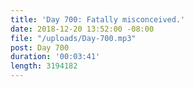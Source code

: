 ```yaml
---
title: 'Day 700: Fatally misconceived.'
date: 2018-12-20 13:52:00 -08:00
file: "/uploads/Day-700.mp3"
post: Day 700
duration: '00:03:41'
length: 3194182
---
```


